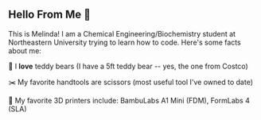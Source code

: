 ## Hello From Me 👋
This is Melinda! I am a Chemical Engineering/Biochemistry student at Northeastern University trying to learn how to code. Here's some facts about me:

🐻 I **love** teddy bears (I have a 5ft teddy bear -- yes, the one from Costco)

✂️ My favorite handtools are scissors (most useful tool I've owned to date)

🧊 My favorite 3D printers include: BambuLabs A1 Mini (FDM), FormLabs 4 (SLA)


<!--
**the-melinda-lu/the-melinda-lu** is a ✨ _special_ ✨ repository because its `README.md` (this file) appears on your GitHub profile.

Here are some ideas to get you started:

- 🔭 I’m currently working on ...
- 🌱 I’m currently learning ...
- 👯 I’m looking to collaborate on ...
- 🤔 I’m looking for help with ...
- 💬 Ask me about ...
- 📫 How to reach me: ...
- 😄 Pronouns: ...
- ⚡ Fun fact: ...
-->
